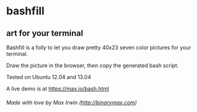 # bashfill

## art for your terminal

Bashfill is a folly to let you draw pretty 40x23 seven color pictures for your terminal.

Draw the picture in the browser, then copy the generated bash script.

Tested on Ubuntu 12.04 and 13.04

A live demo is at https://max.io/bash.html

###### *Made with love by Max Irwin (http://binarymax.com)*
